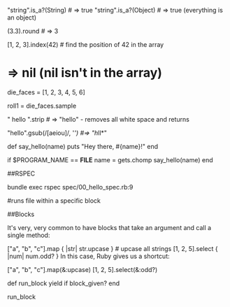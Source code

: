 

"string".is_a?(String) # => true
"string".is_a?(Object) # => true (everything is an object)

(3.3).round # => 3

[1, 2, 3].index(42) # find the position of 42 in the array
# => nil (nil isn't in the array)

die_faces = [1, 2, 3, 4, 5, 6]

roll1 = die_faces.sample

"  hello  ".strip # => "hello" - removes all white space and returns

"hello".gsub(/[aeiou]/, '*') #=> "h*ll*"

def say_hello(name)
  puts "Hey there, #{name}!"
end

if $PROGRAM_NAME == __FILE__
  name = gets.chomp
  say_hello(name)
end

##RSPEC

bundle exec rspec spec/00_hello_spec.rb:9

#runs file within a specific block


##Blocks

It's very, very common to have blocks that take an argument and call a single method:

["a", "b", "c"].map { |str| str.upcase } # upcase all strings
[1, 2, 5].select { |num| num.odd? }
In this case, Ruby gives us a shortcut:

["a", "b", "c"].map(&:upcase)
[1, 2, 5].select(&:odd?)

def run_block
  yield if block_given?
end

run_block 
